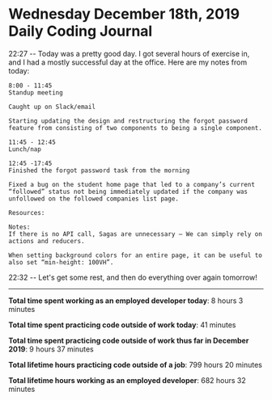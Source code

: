 # Wednesday December 18th, 2019 Daily Coding Journal

22:27 -- Today was a pretty good day. I got several hours of exercise in, and I had a mostly successful day at the office. Here are my notes from today:
```
8:00 - 11:45
Standup meeting

Caught up on Slack/email

Starting updating the design and restructuring the forgot password feature from consisting of two components to being a single component.

11:45 - 12:45
Lunch/nap

12:45 -17:45
Finished the forgot password task from the morning

Fixed a bug on the student home page that led to a company’s current “followed” status not being immediately updated if the company was unfollowed on the followed companies list page.

Resources:

Notes:
If there is no API call, Sagas are unnecessary — We can simply rely on actions and reducers.

When setting background colors for an entire page, it can be useful to also set “min-height: 100VH”.
```
22:32 -- Let's get some rest, and then do everything over again tomorrow!
___
**Total time spent working as an employed developer today**: 8 hours 3 minutes

**Total time spent practicing code outside of work today**: 41 minutes

**Total time spent practicing code outside of work thus far in December 2019**: 9 hours 37 minutes

**Total lifetime hours practicing code outside of a job**: 799 hours 20 minutes

**Total lifetime hours working as an employed developer**: 682 hours 32 minutes